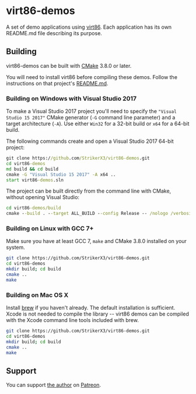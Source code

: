 # virt86-demos

A set of demo applications using [virt86](https://github.com/StrikerX3/virt86).
Each application has its own README.md file describing its purpose.

## Building

virt86-demos can be built with [CMake](https://cmake.org/) 3.8.0 or later.

You will need to install virt86 before compiling these demos. Follow the instructions on that project's [README.md](https://github.com/StrikerX3/virt86/blob/master/README.md).

### Building on Windows with Visual Studio 2017

To make a Visual Studio 2017 project you'll need to specify the `"Visual Studio 15 2017"` CMake generator (`-G` command line parameter) and a target architecture (`-A`). Use either `Win32` for a 32-bit build or `x64` for a 64-bit build.

The following commands create and open a Visual Studio 2017 64-bit project:

```cmd
git clone https://github.com/StrikerX3/virt86-demos.git
cd virt86-demos
md build && cd build
cmake -G "Visual Studio 15 2017" -A x64 ..
start virt86-demos.sln
```
The project can be built directly from the command line with CMake, without opening Visual Studio:

```cmd
cd virt86-demos/build
cmake --build . --target ALL_BUILD --config Release -- /nologo /verbosity:minimal /maxcpucount
```

### Building on Linux with GCC 7+

Make sure you have at least GCC 7, `make` and CMake 3.8.0 installed on your system.

```bash
git clone https://github.com/StrikerX3/virt86-demos.git
cd virt86-demos
mkdir build; cd build
cmake ..
make
```

### Building on Mac OS X

Install [brew](https://brew.sh/) if you haven't already. The default installation is sufficient. Xcode is not needed to compile the library -- virt86 demos can be compiled with the Xcode command line tools included with brew.

```bash
git clone https://github.com/StrikerX3/virt86-demos.git
cd virt86-demos
mkdir build; cd build
cmake ..
make
```

## Support

You can support [the author](https://github.com/StrikerX3) on [Patreon](https://www.patreon.com/StrikerX3).
